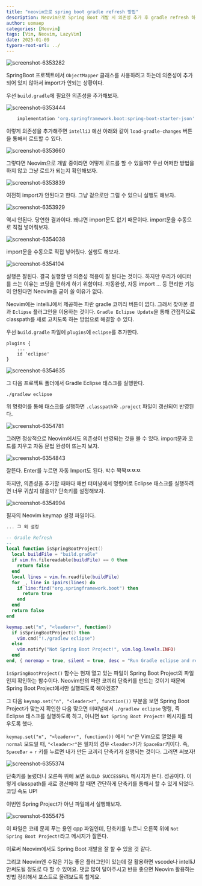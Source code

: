 ```yaml
---
title: "neovim으로 spring boot gradle refresh 방법"
description: Neovim으로 Spring Boot 개발 시 의존성 추가 후 gradle refresh 하는 방법
author: uomaep
categories: [Neovim]
tags: [Vim, Neovim, LazyVim]
date: 2025-01-09
typora-root-url: ../
---
```


![screenshot-6353282](/assets/images/posts_img/2025-01-09-neovim-gradle-refresh/screenshot-6353282.png)

SpringBoot 프로젝트에서 `ObjectMapper` 클래스를 사용하려고 하는데 의존성이 추가되어 있지 않아서 import가 안되는 상황이다.

우선 `build.gradle`에 필요한 의존성을 추가해보자.

![screenshot-6353444](/assets/images/posts_img/2025-01-09-neovim-gradle-refresh/screenshot-6353444.png)

```build.gradle
	implementation 'org.springframework.boot:spring-boot-starter-json'
```

이렇게 의존성을 추가해주면 `intelliJ` 에선 아래와 같이 `load-gradle-changes` 버튼을 통해서 로드할 수 있다.

 ![screenshot-6353660](/assets/images/posts_img/2025-01-09-neovim-gradle-refresh/screenshot-6353660.png)

그렇다면 Neovim으로 개발 중이라면 어떻게 로드를 할 수 있을까? 우선 어떠한 방법을 하지 않고 그냥 로드가 되는지 확인해보자.

![screenshot-6353839](/assets/images/posts_img/2025-01-09-neovim-gradle-refresh/screenshot-6353839.png)

여전히 import가 안된다고 한다. 그냥 겉으로만 그럴 수 있으니 실행도 해보자.

![screenshot-6353929](/assets/images/posts_img/2025-01-09-neovim-gradle-refresh/screenshot-6353929.png)

역시 안된다. 당연한 결과이다. 왜냐면 import문도 없기 때문이다. import문을 수동으로 직접 넣어줘보자.

![screenshot-6354038](/assets/images/posts_img/2025-01-09-neovim-gradle-refresh/screenshot-6354038.png)

import문을 수동으로 직접 넣어줬다. 실행도 해보자.

![screenshot-6354104](/assets/images/posts_img/2025-01-09-neovim-gradle-refresh/screenshot-6354104.png)

실행은 잘된다. 결국 실행할 땐 의존성 적용이 잘 된다는 것이다. 하지만 우리가 에디터를 쓰는 이유는 코딩을 편하게 하기 위함이다. 자동완성, 자동 import ... 등 편리한 기능이 안된다면 Neovim을 굳이 쓸 이유가 없다.

Neovim에는 intelliJ에서 제공하는 파란 gradle 코끼리 버튼이 없다. 그래서 찾아본 결과 `Eclipse` 플러그인을 이용하는 것이다. `Gradle Eclipse Update`을 통해 간접적으로 classpath를 새로 고치도록 하는 방법으로 해결할 수 있다.

우선 `build.gradle` 파일에 `plugins`에 `eclipse`를 추가한다.

``` 
plugins {
	...
	id 'eclipse'
}
```

![screenshot-6354635](/assets/images/posts_img/2025-01-09-neovim-gradle-refresh/screenshot-6354635.png)

그 다음 프로젝트 폴더에서 Gradle Eclipse 태스크를 실행한다.

```shell
./gradlew eclipse
```

위 명령어를 통해 태스크를 실행하면 `.classpath`와 `.project` 파일이 갱신되어 반영된다.

![screenshot-6354781](/assets/images/posts_img/2025-01-09-neovim-gradle-refresh/screenshot-6354781.png)

그러면 정상적으로 Neovim에서도 의존성이 반영되는 것을 볼 수 있다. import문과 코드를 지우고 자동 문법 완성이 뜨는지 보자.

![screenshot-6354843](/assets/images/posts_img/2025-01-09-neovim-gradle-refresh/screenshot-6354843.png)

잘뜬다. Enter를 누르면 자동 Import도 된다. 박수 짝짝ㅉㅉㅉ



하지만, 의존성을 추가할 때마다 매번 터미널에서 명령어로 Eclipse 태스크를 실행하려면 너무 귀찮지 않을까? 단축키를 설정해보자.

![screenshot-6354994](/assets/images/posts_img/2025-01-09-neovim-gradle-refresh/screenshot-6354994.png)

필자의 Neovim keymap 설정 파일이다.

```lua
... 그 외 설정

-- Gradle Refresh
--
local function isSpringBootProject()
  local buildFile = "build.gradle"
  if vim.fn.filereadable(buildFile) == 0 then
    return false
  end
  local lines = vim.fn.readfile(buildFile)
  for _, line in ipairs(lines) do
    if line:find("org.springframework.boot") then
      return true
    end
  end
  return false
end

keymap.set("n", "<leader>r", function()
  if isSpringBootProject() then
    vim.cmd("!./gradlew eclipse")
  else
    vim.notify("Not Spring Boot Project!", vim.log.levels.INFO)
  end
end, { noremap = true, silent = true, desc = "Run Gradle eclipse and restart LSP if Spring Boot project" })
```

`isSpringBootProject()` 함수는 현재 열고 있는 파일이 Spring Boot Project의 파일인지 확인하는 함수이다.  Neovim만의 파란 코끼리 단축키를 만드는 것이기 때문에 Spring Boot Project에서만 실행되도록 해야겠죠?

그 다음 `keymap.set("n", "<leader>r", function())` 부분을 보면 Spring Boot Project가 맞는지 확인한 다음 맞으면 터미널에서 `./gradlew eclipse` 명령, 즉 Eclipse 태스크를 실행하도록 하고, 아니면  `Not Spring Boot Project!` 메시지를 띄우도록 했다.

`keymap.set("n", "<leader>r", function())` 에서 `"n"`은 Vim으로 열었을 때 `normal` 모드일 때, `"<leader>r"`은 필자의 경우 `<leader>`키가 `SpaceBar`키이다. 즉, `SpaceBar` + `r` 키를 누르면 내가 만든 코끼리 단축키가 실행되는 것이다. 그러면 써보자!

![screenshot-6355374](/assets/images/posts_img/2025-01-09-neovim-gradle-refresh/screenshot-6355374.png)

단축키를 눌렀더니 오른쪽 위에 보면 `BUILD SUCCESSFUL` 메시지가 뜬다. 성공이다. 이렇게 classpath를 새로 갱신해야 할 때면 간단하게 단축키를 통해서 할 수 있게 되었다. 코딩 속도 UP!

이번엔 Spring Project가 아닌 파일에서 실행해보자.

![screenshot-6355475](/assets/images/posts_img/2025-01-09-neovim-gradle-refresh/screenshot-6355475.png)

이 파일은 코테 문제 푸는 용인 cpp 파일인데, 단축키를 누르니 오른쪽 위에 `Not Spring Boot Project!`라고 메시지가 잘뜬다.

이로써 Neovim에서도 Spring Boot 개발을 잘 할 수 있을 것 같다. 

그리고 Neovim엔 수많은 기능 좋은 플러그인이 있는데 잘 활용하면 vscode나 intelliJ 안써도될 정도로 다 할 수 있어요. 댓글 많이 달아주시고 반응 좋으면 Neovim 활용하는 방법 정리해서 포스트로 올려보도록 할게요.